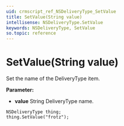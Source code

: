 ```yaml
---
uid: crmscript_ref_NSDeliveryType_SetValue
title: SetValue(String value)
intellisense: NSDeliveryType.SetValue
keywords: NSDeliveryType, SetValue
so.topic: reference
---
```


# SetValue(String value)

Set the name of the DeliveryType item.

**Parameter:** 
* **value** String DeliveryType name.

```crmscript
NSDeliveryType thing;
thing.SetValue("frotz");
```

